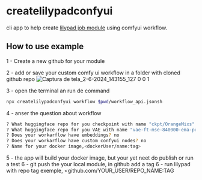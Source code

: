 # createlilypadconfyui
cli app to help create [lilypad job module](https://docs.lilypad.tech/lilypad/lilypad-milky-way-reference/build-a-job-module) using comfyui workflow.
## How to use example

1 - Create a new github for your module

2 - add or save your custom comfy ui workflow in a folder with cloned github repo
![Captura de tela_2-6-2024_143155_127 0 0 1](https://github.com/lucasespinosa28/createlilypadconfyui/assets/52639395/e6811a93-744b-419e-aaaf-8cda326d8de3)

3 - open the terminal an run de command
```bash
npx createlilypadconfyui workflow $pwd/workflow_api.jsonsh
```
4 - anser the question about workflow
```bash
? What huggingface repo for you checkpoint with name "ckpt/OrangeMixs":
? What huggingface repo for you VAE with name "vae-ft-mse-840000-ema-pruned.safetensors":
? Does your workarflow have embeddings? no
? Does your workarflow have custom confyui nodes? no
? Name for your docker image,<dockerUser/name:tag>
```

5 - the app will build your docker image, but your yet neet do publish or run a test
6 - git push the your local module, in github add a tag
6 - run lilypad with repo tag exemple, <github.com/YOUR_USER/REPO_NAME:TAG
